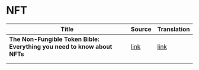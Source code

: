 # NFT

| Title                                                        | Source                                                       | Translation                                                  |
| ------------------------------------------------------------ | ------------------------------------------------------------ | ------------------------------------------------------------ |
| **The Non-Fungible Token Bible: Everything you need to know about NFTs** | [link](https://opensea.io/blog/guides/non-fungible-tokens/#Blockchain-based_non-fungible_tokens) | [link](https://github.com/Whisker17/translation/blob/main/NFT/The_Non-Fungible_Token_Bible_Everything_you_need_to_know_about_NFTs_zh.md) |
|                                                              |                                                              |                                                              |
|                                                              |                                                              |                                                              |

